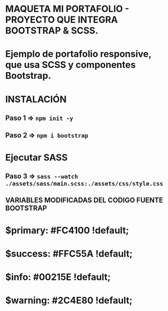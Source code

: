 # MAQUETA MI PORTAFOLIO - PROYECTO QUE INTEGRA BOOTSTRAP & SCSS.

# Ejemplo de portafolio responsive, que usa SCSS y componentes Bootstrap.

# INSTALACIÓN

## Paso 1 => `npm init -y`
## Paso 2 => `npm i bootstrap`

# Ejecutar SASS

## Paso 3 => `sass --watch ./assets/sass/main.scss:./assets/css/style.css`

## VARIABLES MODIFICADAS DEL CODIGO FUENTE BOOTSTRAP

# $primary:       #FC4100 !default;
# $success:       #FFC55A !default;
# $info:          #00215E !default;
# $warning:       #2C4E80 !default;
